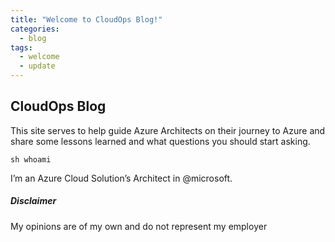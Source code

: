 ```yaml
---
title: "Welcome to CloudOps Blog!"
categories:
  - blog
tags:
  - welcome
  - update
---
```


## CloudOps Blog
This site serves to help guide Azure Architects on their journey to Azure and share some lessons learned and what questions you should start asking.

    sh whoami
    
I’m an Azure Cloud Solution’s Architect in @microsoft.


##### Disclaimer

My opinions are of my own and do not represent my employer
